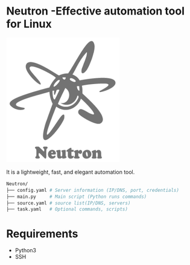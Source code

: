 # Neutron -Effective automation tool for Linux
<img src="https://github.com/faruk-guler/Neutron/blob/main/neutron.png" alt="alt text" width="300" height="330">

It is a lightweight, fast, and elegant automation tool.
~~~sh
Neutron/
├── config.yaml # Server information (IP/DNS, port, credentials)
├── main.py     # Main script (Python runs commands)
├── source.yaml # source list(IP/DNS, servers)
├── task.yaml   # Optional commands, scripts)
~~~

# Requirements
- Python3
- SSH


